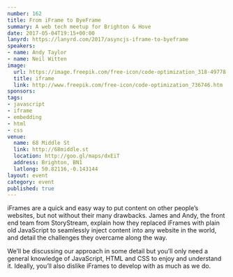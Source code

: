 ```yaml
---
number: 162
title: From iFrame to ByeFrame
summary: A web tech meetup for Brighton & Hove
date: 2017-05-04T19:15+00:00
lanyrd: https://lanyrd.com/2017/asyncjs-iframe-to-byeframe
speakers:
- name: Andy Taylor
- name: Neil Witten
image:
  url: https://image.freepik.com/free-icon/code-optimization_318-49778.jpg
  title: iframe
  link: http://www.freepik.com/free-icon/code-optimization_736746.htm
sponsors:
tags:
- javascript
- iframe
- embedding
- html
- css
venue:
  name: 68 Middle St
  link: http://68middle.st
  location: http://goo.gl/maps/dxEiT
  address: Brighton, BN1
  latlong: 50.82116,-0.143144
layout: event
category: event
published: true
---
```


iFrames are a quick and easy way to put content on other people’s websites, but not without their many drawbacks. James and Andy, the front end team from StoryStream, explain how they replaced iFrames with plain old JavaScript to seamlessly inject content into any website in the world, and detail the challenges they overcame along the way.

We’ll be discussing our approach in some detail but you’ll only need a general knowledge of JavaScript, HTML and CSS to enjoy and understand it. Ideally, you’ll also dislike iFrames to develop with as much as we do.
